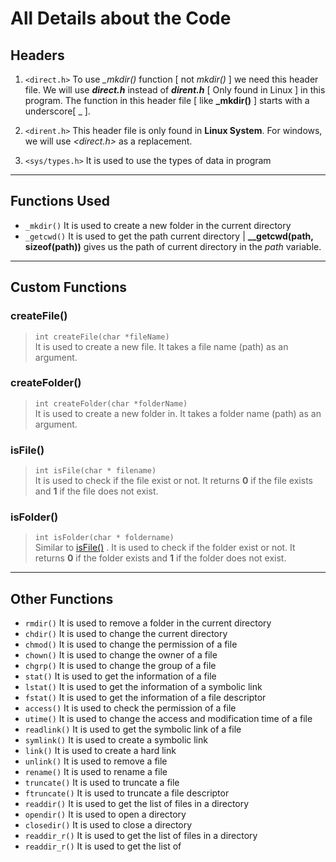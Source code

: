 # All Details about the Code

## Headers

1. `<direct.h>`
   To use _\_mkdir()_ function [ not *mkdir()* ] we need this header file. We will use **_direct.h_** instead of **_dirent.h_** [ Only found in Linux ] in this program. The function in this header file [ like **_mkdir()** ] starts with a underscore[ \_ ].

2. `<dirent.h>`
   This header file is only found in **Linux System**. For windows, we will use _<direct.h>_ as a replacement.

3. `<sys/types.h>`
   It is used to use the types of data in program

---

## Functions Used

- `_mkdir()`
  It is used to create a new folder in the current directory
- `_getcwd()`
  It is used to get the path current directory | **\_\_getcwd(path, sizeof(path))** gives us the path of current directory in the _path_ variable.

---

## Custom Functions

<!--
******* Format *******
### functionName()
>`functionName(arguments ...)`\
>    Name with link if this function is similar to any other function. Then a long description about the function. After that describe @Return Value (if any).
-->


### createFile()
>`int createFile(char *fileName)`\
>    It is used to create a new file. It takes a file name (path) as an argument.

### createFolder()
>`int createFolder(char *folderName)`\
>    It is used to create a new folder in. It takes a folder name (path) as an argument.

### isFile()

> `int isFile(char * filename)`\
>  It is used to check if the file exist or not. It returns **0** if the file exists and **1** if the file does not exist.

### isFolder()

> `int isFolder(char * foldername)`\
>  Similar to [isFile()](#-isfile) . It is used to check if the folder exist or not. It returns **0** if the folder exists and **1** if the folder does not exist.

---

## Other Functions

- `rmdir()`
  It is used to remove a folder in the current directory
- `chdir()`
  It is used to change the current directory
- `chmod()`
  It is used to change the permission of a file
- `chown()`
  It is used to change the owner of a file
- `chgrp()`
  It is used to change the group of a file
- `stat()`
  It is used to get the information of a file
- `lstat()`
  It is used to get the information of a symbolic link
- `fstat()`
  It is used to get the information of a file descriptor
- `access()`
  It is used to check the permission of a file
- `utime()`
  It is used to change the access and modification time of a file
- `readlink()`
  It is used to get the symbolic link of a file
- `symlink()`
  It is used to create a symbolic link
- `link()`
  It is used to create a hard link
- `unlink()`
  It is used to remove a file
- `rename()`
  It is used to rename a file
- `truncate()`
  It is used to truncate a file
- `ftruncate()`
  It is used to truncate a file descriptor
- `readdir()`
  It is used to get the list of files in a directory
- `opendir()`
  It is used to open a directory
- `closedir()`
  It is used to close a directory
- `readdir_r()`
  It is used to get the list of files in a directory
- `readdir_r()`
  It is used to get the list of
